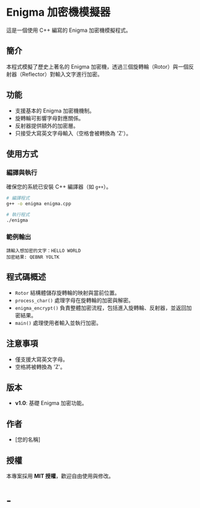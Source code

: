# Enigma 加密機模擬器

這是一個使用 C++ 編寫的 Enigma 加密機模擬程式。

## 簡介
本程式模擬了歷史上著名的 Enigma 加密機，透過三個旋轉輪（Rotor）與一個反射器（Reflector）對輸入文字進行加密。

## 功能
- 支援基本的 Enigma 加密機機制。
- 旋轉輪可影響字母對應關係。
- 反射器提供額外的加密層。
- 只接受大寫英文字母輸入（空格會被轉換為 'Z'）。

## 使用方式
### 編譯與執行
確保您的系統已安裝 C++ 編譯器（如 `g++`）。

```sh
# 編譯程式
g++ -o enigma enigma.cpp

# 執行程式
./enigma
```

### 範例輸出
```
請輸入想加密的文字：HELLO WORLD
加密結果: QEBNR YOLTK
```

## 程式碼概述
- `Rotor` 結構體儲存旋轉輪的映射與當前位置。
- `process_char()` 處理字母在旋轉輪的加密與解密。
- `enigma_encrypt()` 負責整體加密流程，包括進入旋轉輪、反射器，並返回加密結果。
- `main()` 處理使用者輸入並執行加密。

## 注意事項
- 僅支援大寫英文字母。
- 空格將被轉換為 'Z'。

## 版本
- **v1.0**: 基礎 Enigma 加密功能。

## 作者
- [您的名稱]

## 授權
本專案採用 **MIT 授權**，歡迎自由使用與修改。

# -
